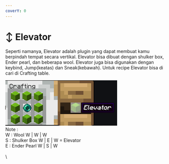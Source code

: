 ```yaml
---
coverY: 0
---
```


# ↕  Elevator

Seperti namanya, Elevator adalah plugin yang dapat membuat kamu berpindah tempat secara vertikal. Elevator bisa dibuat dengan shulker box, Ender pearl, dan beberapa wool. Elevator juga bisa digunakan dengan keybind, Jump(keatas) dan Sneak(kebawah). Untuk recipe Elevator bisa di cari di Crafting table.

![](<../../.gitbook/assets/Screenshot (317).png>)\
Note : \
&#x20;W : Wool                 W | W | W\
&#x20;S : Shulker Box       W | E | W    =   Elevator\
&#x20;E : Ender Pearl        W | S | W\
\
\
